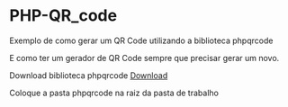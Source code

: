 # PHP-QR_code

Exemplo de como gerar um QR Code utilizando a biblioteca phpqrcode

E como ter um gerador de QR Code sempre que precisar gerar um novo.

Download biblioteca phpqrcode <a href="http://phpqrcode.sourceforge.net/index.php#home">Download</a>

Coloque a pasta phpqrcode na raiz da pasta de trabalho
